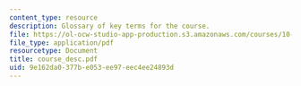 ```yaml
---
content_type: resource
description: Glossary of key terms for the course.
file: https://ol-ocw-studio-app-production.s3.amazonaws.com/courses/10-40-chemical-engineering-thermodynamics-fall-2003/9e162da0377be053ee97eec4ee24893d_course_desc.pdf
file_type: application/pdf
resourcetype: Document
title: course_desc.pdf
uid: 9e162da0-377b-e053-ee97-eec4ee24893d
---
```

